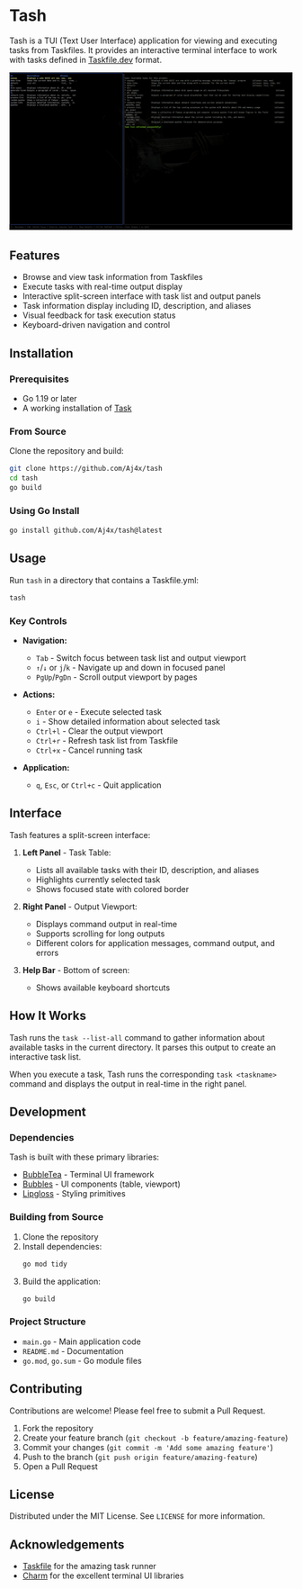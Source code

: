 # Tash

Tash is a TUI (Text User Interface) application for viewing and executing tasks from Taskfiles. It provides an interactive terminal interface to work with tasks defined in [Taskfile.dev](https://taskfile.dev) format.

![Tash Screenshot](assets/screenshot.png)

## Features

- Browse and view task information from Taskfiles
- Execute tasks with real-time output display
- Interactive split-screen interface with task list and output panels
- Task information display including ID, description, and aliases
- Visual feedback for task execution status
- Keyboard-driven navigation and control

## Installation

### Prerequisites

- Go 1.19 or later
- A working installation of [Task](https://taskfile.dev)

### From Source

Clone the repository and build:

```bash
git clone https://github.com/Aj4x/tash
cd tash
go build
```

### Using Go Install

```bash
go install github.com/Aj4x/tash@latest
```

## Usage

Run `tash` in a directory that contains a Taskfile.yml:

```bash
tash
```

### Key Controls

- **Navigation:**
    - `Tab` - Switch focus between task list and output viewport
    - `↑`/`↓` or `j`/`k` - Navigate up and down in focused panel
    - `PgUp`/`PgDn` - Scroll output viewport by pages

- **Actions:**
    - `Enter` or `e` - Execute selected task
    - `i` - Show detailed information about selected task
    - `Ctrl+l` - Clear the output viewport
    - `Ctrl+r` - Refresh task list from Taskfile
    - `Ctrl+x` - Cancel running task

- **Application:**
    - `q`, `Esc`, or `Ctrl+c` - Quit application

## Interface

Tash features a split-screen interface:

1. **Left Panel** - Task Table:
    - Lists all available tasks with their ID, description, and aliases
    - Highlights currently selected task
    - Shows focused state with colored border

2. **Right Panel** - Output Viewport:
    - Displays command output in real-time
    - Supports scrolling for long outputs
    - Different colors for application messages, command output, and errors

3. **Help Bar** - Bottom of screen:
    - Shows available keyboard shortcuts

## How It Works

Tash runs the `task --list-all` command to gather information about available tasks in the current directory. It parses this output to create an interactive task list.

When you execute a task, Tash runs the corresponding `task <taskname>` command and displays the output in real-time in the right panel.

## Development

### Dependencies

Tash is built with these primary libraries:
- [BubbleTea](https://github.com/charmbracelet/bubbletea) - Terminal UI framework
- [Bubbles](https://github.com/charmbracelet/bubbles) - UI components (table, viewport)
- [Lipgloss](https://github.com/charmbracelet/lipgloss) - Styling primitives

### Building from Source

1. Clone the repository
2. Install dependencies:
   ```bash
   go mod tidy
   ```
3. Build the application:
   ```bash
   go build
   ```

### Project Structure

- `main.go` - Main application code
- `README.md` - Documentation
- `go.mod`, `go.sum` - Go module files

## Contributing

Contributions are welcome! Please feel free to submit a Pull Request.

1. Fork the repository
2. Create your feature branch (`git checkout -b feature/amazing-feature`)
3. Commit your changes (`git commit -m 'Add some amazing feature'`)
4. Push to the branch (`git push origin feature/amazing-feature`)
5. Open a Pull Request

## License

Distributed under the MIT License. See `LICENSE` for more information.

## Acknowledgements

- [Taskfile](https://taskfile.dev) for the amazing task runner
- [Charm](https://charm.sh) for the excellent terminal UI libraries